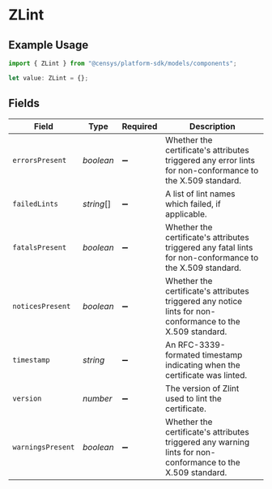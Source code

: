 # ZLint

## Example Usage

```typescript
import { ZLint } from "@censys/platform-sdk/models/components";

let value: ZLint = {};
```

## Fields

| Field                                                                                                       | Type                                                                                                        | Required                                                                                                    | Description                                                                                                 |
| ----------------------------------------------------------------------------------------------------------- | ----------------------------------------------------------------------------------------------------------- | ----------------------------------------------------------------------------------------------------------- | ----------------------------------------------------------------------------------------------------------- |
| `errorsPresent`                                                                                             | *boolean*                                                                                                   | :heavy_minus_sign:                                                                                          | Whether the certificate's attributes triggered any error lints for non-conformance to the X.509 standard.   |
| `failedLints`                                                                                               | *string*[]                                                                                                  | :heavy_minus_sign:                                                                                          | A list of lint names which failed, if applicable.                                                           |
| `fatalsPresent`                                                                                             | *boolean*                                                                                                   | :heavy_minus_sign:                                                                                          | Whether the certificate's attributes triggered any fatal lints for non-conformance to the X.509 standard.   |
| `noticesPresent`                                                                                            | *boolean*                                                                                                   | :heavy_minus_sign:                                                                                          | Whether the certificate's attributes triggered any notice lints for non-conformance to the X.509 standard.  |
| `timestamp`                                                                                                 | *string*                                                                                                    | :heavy_minus_sign:                                                                                          | An RFC-3339-formated timestamp indicating when the certificate was linted.                                  |
| `version`                                                                                                   | *number*                                                                                                    | :heavy_minus_sign:                                                                                          | The version of Zlint used to lint the certificate.                                                          |
| `warningsPresent`                                                                                           | *boolean*                                                                                                   | :heavy_minus_sign:                                                                                          | Whether the certificate's attributes triggered any warning lints for non-conformance to the X.509 standard. |